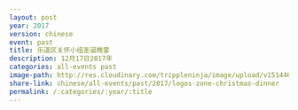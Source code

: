 ```yaml
---
layout: post
year: 2017
version: chinese
event: past
title: 乐道区关怀小组圣诞晚宴
description: 12月17日2017年
categories: all-events past
image-path: http://res.cloudinary.com/trippleninja/image/upload/v1514464329/Logos%20Zone%20Christmas%20Dinner%2017/LogosDinner10.jpg
share-link: chinese/all-events/past/2017/logos-zone-christmas-dinner
permalink: /:categories/:year/:title
---
```

